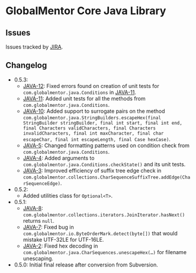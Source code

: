 # GlobalMentor Core Java Library

## Issues

Issues tracked by [JIRA](https://globalmentor.atlassian.net/browse/JAVA).

## Changelog

- 0.5.3:
	* [JAVA-12](https://globalmentor.atlassian.net/browse/JAVA-12): Fixed errors found on creation of unit tests for `com.globalmentor.java.Conditions` in [JAVA-11](https://globalmentor.atlassian.net/browse/JAVA-11).
	* [JAVA-11](https://globalmentor.atlassian.net/browse/JAVA-11): Added unit tests for all the methods from `com.globalmentor.java.Conditions`.
	* [JAVA-10](https://globalmentor.atlassian.net/browse/JAVA-10): Added support to surrogate pairs on the method `com.globalmentor.java.StringBuilders.escapeHex(final StringBuilder stringBuilder, final int start, final int end, final Characters validCharacters, final Characters invalidCharacters, final int maxCharacter, final char escapeChar, final int escapeLength, final Case hexCase)`.
	* [JAVA-5](https://globalmentor.atlassian.net/browse/JAVA-5): Changed formatting patterns used on condition check from `com.globalmentor.java.Conditions`.
	* [JAVA-4](https://globalmentor.atlassian.net/browse/JAVA-4): Added arguments to `com.globalmentor.java.Conditions.checkState()` and its unit tests.
	* [JAVA-3](https://globalmentor.atlassian.net/browse/JAVA-3): Improved efficiency of suffix tree edge check in `com.globalmentor.collections.CharSequenceSuffixTree.addEdge(CharSequenceEdge)`.
- 0.5.2:
	* Added utilities class for `Optional<T>`.
- 0.5.1:
	* [JAVA-8](https://globalmentor.atlassian.net/browse/JAVA-8): `com.globalmentor.collections.iterators.JoinIterator.hasNext()` returns `null`.
	* [JAVA-7](https://globalmentor.atlassian.net/browse/JAVA-7): Fixed bug in `com.globalmentor.io.ByteOrderMark.detect(byte[])` that would mistake UTF-32LE for UTF-16LE.
	* [JAVA-2](https://globalmentor.atlassian.net/browse/JAVA-2): Fixed hex decoding in `com.globalmentor.java.CharSequences.unescapeHex(…)` for filename unescaping.
- 0.5.0: Initial final release after conversion from Subversion.
